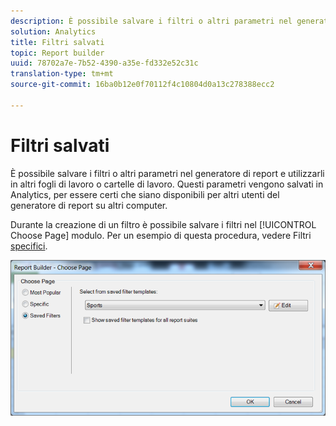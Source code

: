 ```yaml
---
description: È possibile salvare i filtri o altri parametri nel generatore di report e utilizzarli in altri fogli di lavoro o cartelle di lavoro. Questi parametri vengono salvati in Analytics, per essere certi che siano disponibili per altri utenti del generatore di report su altri computer.
solution: Analytics
title: Filtri salvati
topic: Report builder
uuid: 78702a7e-7b52-4390-a35e-fd332e52c31c
translation-type: tm+mt
source-git-commit: 16ba0b12e0f70112f4c10804d0a13c278388ecc2

---
```



# Filtri salvati

È possibile salvare i filtri o altri parametri nel generatore di report e utilizzarli in altri fogli di lavoro o cartelle di lavoro. Questi parametri vengono salvati in Analytics, per essere certi che siano disponibili per altri utenti del generatore di report su altri computer.

Durante la creazione di un filtro è possibile salvare i filtri nel [!UICONTROL Choose Page] modulo. Per un esempio di questa procedura, vedere Filtri [specifici](/help/analyze/report-builder/layout/c-filter-dimensions/t-specific-filters.md).

![](assets/choose_page_saved.png)

